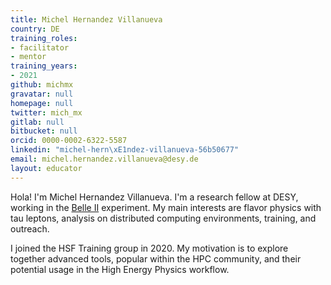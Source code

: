 ```yaml
---
title: Michel Hernandez Villanueva
country: DE
training_roles:
- facilitator
- mentor
training_years:
- 2021
github: michmx
gravatar: null
homepage: null
twitter: mich_mx
gitlab: null
bitbucket: null
orcid: 0000-0002-6322-5587
linkedin: "michel-hern\xE1ndez-villanueva-56b50677"
email: michel.hernandez.villanueva@desy.de
layout: educator
---
```


Hola! I'm Michel Hernandez Villanueva. I'm a research fellow at DESY, working in the [Belle II](https://belle2.jp) experiment.
My main interests are flavor physics with tau leptons, analysis on distributed computing environments, training, and outreach.

I joined the HSF Training group in 2020. My motivation is to explore together advanced tools, popular within the HPC
community, and their potential usage in the High Energy Physics workflow.
